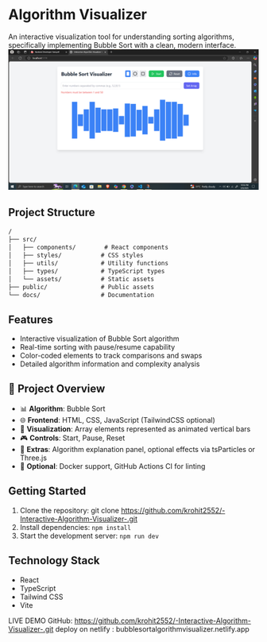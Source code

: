 # Algorithm Visualizer

An interactive visualization tool for understanding sorting algorithms, specifically implementing Bubble Sort with a clean, modern interface.![alt text](image.png)

## Project Structure

```
/
├── src/
│   ├── components/        # React components
│   ├── styles/           # CSS styles
│   ├── utils/            # Utility functions
│   ├── types/            # TypeScript types
│   └── assets/           # Static assets
├── public/               # Public assets
└── docs/                 # Documentation
```

## Features

- Interactive visualization of Bubble Sort algorithm
- Real-time sorting with pause/resume capability
- Color-coded elements to track comparisons and swaps
- Detailed algorithm information and complexity analysis

## 🚀 Project Overview

- 📊 **Algorithm**: Bubble Sort
- 🌐 **Frontend**: HTML, CSS, JavaScript (TailwindCSS optional)
- 🎨 **Visualization**: Array elements represented as animated vertical bars
- 🎮 **Controls**: Start, Pause, Reset
- 🧾 **Extras**: Algorithm explanation panel, optional effects via tsParticles or Three.js
- 🐳 **Optional**: Docker support, GitHub Actions CI for linting

## Getting Started

1. Clone the repository: git clone https://github.com/krohit2552/-Interactive-Algorithm-Visualizer-.git
2. Install dependencies: `npm install`
3. Start the development server: `npm run dev`

## Technology Stack

- React
- TypeScript
- Tailwind CSS
- Vite

LIVE DEMO
GitHub: https://github.com/krohit2552/-Interactive-Algorithm-Visualizer-.git
deploy on netlify : bubblesortalgorithmvisualizer.netlify.app